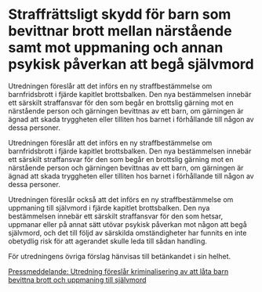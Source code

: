 # Straffrättsligt skydd för barn som bevittnar brott mellan närstående samt mot uppmaning och annan psykisk påverkan att begå självmord

Utredningen föreslår att det införs en ny straffbestämmelse om barnfridsbrott i fjärde kapitlet brottsbalken. Den nya bestämmelsen innebär ett särskilt straffansvar för den som begår en brottslig gärning mot en närstående person och gärningen bevittnas av ett barn, om gärningen är ägnad att skada tryggheten eller tilliten hos barnet i förhållande till någon av dessa personer.

Utredningen föreslår att det införs en ny straffbestämmelse om barnfridsbrott i fjärde kapitlet brottsbalken. Den nya bestämmelsen innebär ett särskilt straffansvar för den som begår en brottslig gärning mot en närstående person och gärningen bevittnas av ett barn, om gärningen är ägnad att skada tryggheten eller tilliten hos barnet i förhållande till någon av dessa personer.

Utredningen föreslår också att det införs en ny straffbestämmelse om uppmaning till självmord i fjärde kapitlet brottsbalken. Den nya bestämmelsen innebär ett särskilt straffansvar för den som hetsar, uppmanar eller på annat sätt utövar psykisk påverkan mot någon att begå självmord, och det till följd av särskilda omständigheter har funnits en inte obetydlig risk för att agerandet skulle leda till sådan handling.

För utredningens övriga förslag hänvisas till betänkandet i sin helhet.

[Pressmeddelande: Utredning föreslår kriminalisering av att låta barn bevittna brott och uppmaning till självmord](/pressmeddelanden/2019/06/utredning-foreslar-kriminalisering-av-att-lata-barn-bevittna-brott-och-uppmaning-till-sjalvmord/ "Utredning föreslår kriminalisering av att låta barn bevittna brott och uppmaning till självmord")
